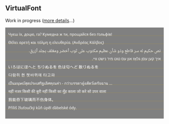 VirtualFont
-----------

Work in progress ([more details](src/Application.cpp#L9-30)...)

![Screenshot](screenshot.png)
